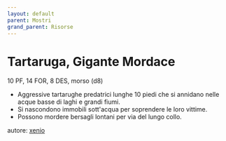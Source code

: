 ```yaml
---
layout: default
parent: Mostri
grand_parent: Risorse
---
```


# Tartaruga, Gigante Mordace
10 PF, 14 FOR, 8 DES, morso (d8)
- Aggressive tartarughe predatrici lunghe 10 piedi che si annidano nelle acque basse di laghi e grandi fiumi.
- Si nascondono immobili sott'acqua per soprendere le loro vittime.
- Possono mordere bersagli lontani per via del lungo collo.

autore: [xenio](https://xenioinabottle.blogspot.com)
